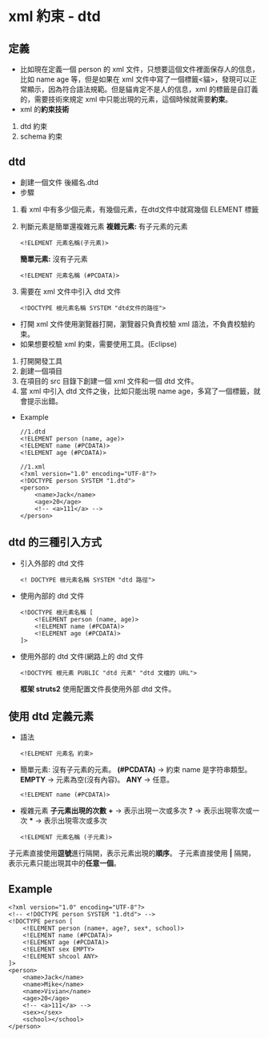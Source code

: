 # xml  約束 - dtd

## 定義
- 比如現在定義一個 person 的 xml 文件，只想要這個文件裡面保存人的信息，比如 name age 等，但是如果在 xml 文件中寫了一個標籤<貓>，發現可以正常顯示，因為符合語法規範。但是貓肯定不是人的信息，xml 的標籤是自訂義的，需要技術來規定 xml 中只能出現的元素，這個時候就需要**約束**。
- xml 的**約束技術**
1. dtd 約束
2. schema 約束

## dtd 
- 創建一個文件 後綴名.dtd
- 步驟
1. 看 xml 中有多少個元素，有幾個元素，在dtd文件中就寫幾個 ELEMENT 標籤
2. 判斷元素是簡單還複雜元素
   **複雜元素:** 有子元素的元素
   
   ```
   <!ELEMENT 元素名稱(子元素)>
   ```
   **簡單元素:** 沒有子元素

   ```
   <!ELEMENT 元素名稱 (#PCDATA)>
   ```
3. 需要在 xml 文件中引入 dtd 文件
   
   ```
   <!DOCTYPE 根元素名稱 SYSTEM "dtd文件的路徑">
   ```
- 打開 xml 文件使用瀏覽器打開，瀏覽器只負責校驗 xml 語法，不負責校驗約束。
- 如果想要校驗 xml 約束，需要使用工具。(Eclipse)
1. 打開開發工具
2. 創建一個項目
3. 在項目的 src 目錄下創建一個 xml 文件和一個 dtd 文件。
4. 當 xml 中引入 dtd 文件之後，比如只能出現 name age，多寫了一個標籤，就會提示出錯。
- Example
    ```
    //1.dtd
    <!ELEMENT person (name, age)>
    <!ELEMENT name (#PCDATA)>
    <!ELEMENT age (#PCDATA)>
    
    //1.xml
    <?xml version="1.0" encoding="UTF-8"?>
    <!DOCTYPE person SYSTEM "1.dtd">
    <person>
    	<name>Jack</name>
    	<age>20</age>
    	<!-- <a>111</a> -->
    </person>
    ```

## dtd 的三種引入方式
- 引入外部的 dtd 文件
    
    ```
    <! DOCTYPE 根元素名稱 SYSTEM "dtd 路徑">
    ```
- 使用內部的 dtd 文件
    ```
    <!DOCTYPE 根元素名稱 [
    	<!ELEMENT person (name, age)>
    	<!ELEMENT name (#PCDATA)>
    	<!ELEMENT age (#PCDATA)>
    ]>
    ```

- 使用外部的 dtd 文件(網路上的 dtd 文件
    
    ```
    <!DOCTYPE 根元素 PUBLIC "dtd 元素" "dtd 文檔的 URL">
    ```
    **框架 struts2** 使用配置文件長使用外部 dtd 文件。

## 使用 dtd 定義元素
- 語法
   
    ```
    <!ELEMENT 元素名 約束>
    ```
- 簡單元素: 沒有子元素的元素。
**(#PCDATA)** ->  約束 name 是字符串類型。
**EMPTY** -> 元素為空(沒有內容)。
**ANY** -> 任意。
    ```
    <!ELEMENT name (#PCDATA)>
    ```

- 複雜元素
**子元素出現的次數**
**\+** -> 表示出現一次或多次
**?** -> 表示出現零次或一次
**\*** -> 表示出現零次或多次
    
    ```
    <!ELEMENT 元素名稱 (子元素)>
    ```
子元素直接使用**逗號**進行隔開，表示元素出現的**順序**。
子元素直接使用 **|** 隔開，表示元素只能出現其中的**任意一個**。


## Example
```
<?xml version="1.0" encoding="UTF-8"?>
<!-- <!DOCTYPE person SYSTEM "1.dtd"> -->
<!DOCTYPE person [
	<!ELEMENT person (name+, age?, sex*, school)>
	<!ELEMENT name (#PCDATA)>
	<!ELEMENT age (#PCDATA)>
	<!ELEMENT sex EMPTY>
	<!ELEMENT shcool ANY>
]>
<person>
	<name>Jack</name>
	<name>Mike</name>
	<name>Vivian</name>
	<age>20</age>
	<!-- <a>111</a> -->
	<sex></sex>
	<school></school>
</person>
```
